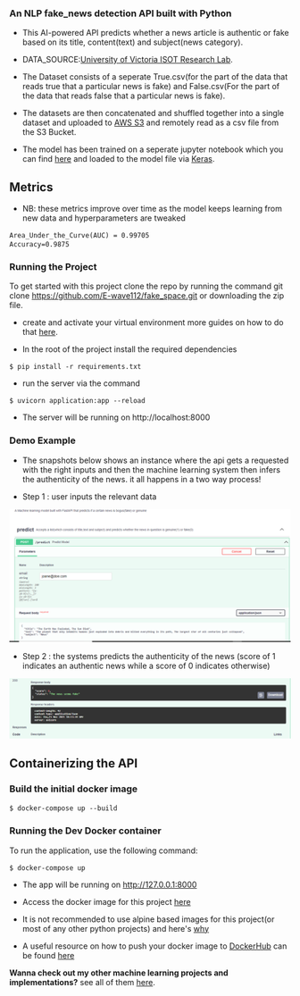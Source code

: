 ### An NLP fake_news detection API built with Python

* This AI-powered API predicts whether a news article is authentic or fake based on its title, content(text) and subject(news category).

* DATA_SOURCE:[University of Victoria ISOT Research Lab](https://www.uvic.ca/engineering/ece/isot/datasets/fake-news/index.php).

* The Dataset consists of a seperate True.csv(for the part of the data that reads true that a particular news is fake) and False.csv(For the part of the data that reads false that a particular news is fake).

* The datasets are then concatenated and shuffled together into a single dataset and uploaded to [AWS S3](https://docs.aws.amazon.com/AmazonS3/latest/userguide/Welcome.html) and remotely read as a csv file from the S3 Bucket.

* The model has been trained on a seperate jupyter notebook which you can find [here](https://github.com/E-wave112/ml_proj1/blob/master/aws_nlp.ipynb) and loaded to the model file via [Keras](https://keras.io/api/models/model/).

## Metrics 
- NB: these metrics improve over time as the model keeps learning from new data and hyperparameters are tweaked
```
Area_Under_the_Curve(AUC) = 0.99705
Accuracy=0.9875
```

 ### Running the Project

To get started with this project clone the repo by running the command git clone https://github.com/E-wave112/fake_space.git or downloading the zip file.
 * create and activate your virtual environment more guides on how to do that [here](https://realpython.com/python-virtual-environments-a-primer/).

* In the root of the project install the required dependencies

```
$ pip install -r requirements.txt
```

* run the server via the command

```
$ uvicorn application:app --reload
```

* The server will be running on http://localhost:8000

### Demo Example

* The snapshots below shows an instance where the api gets a requested with the right inputs and then the machine learning system then infers the authenticity of the news. it all happens in a two way process!

- Step 1 : user inputs the relevant data

![request_image](snapshot_1.png)

- Step 2 : the systems predicts the authenticity of the news (score of 1 indicates an authentic news while a score of 0 indicates otherwise)

![response_image](snapshot_2.png)





## Containerizing the API


### Build the initial docker image
```
$ docker-compose up --build
```
### Running the Dev Docker container

To run the application, use the following command:

```
$ docker-compose up
```
* The app will be running on http://127.0.0.1:8000
* Access the docker image for this project [here](https://hub.docker.com/repository/docker/ewave112/fake_space_image)
* It is not recommended to use alpine based images for this project(or most of any other python projects) and here's [why](https://github.com/tiangolo/uvicorn-gunicorn-fastapi-docker#-alpine-python-warning)

* A useful resource on how to push your docker image to [DockerHub](https://hub.docker.com)  can be found [here](https://ropenscilabs.github.io/r-docker-tutorial/04-Dockerhub.html)


**Wanna check out my other machine learning projects and implementations?**  see all of them [here](https://github.com/E-wave112/ml_proj1).
